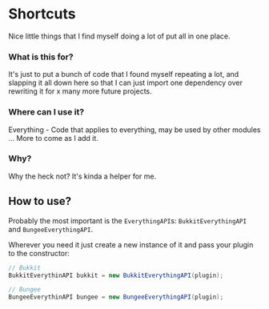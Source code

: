 # Shortcuts
Nice little things that I find myself doing a lot of put all in one place.

### What is this for?
It's just to put a bunch of code that I found myself repeating a lot, and slapping it all down here so that I can just import one dependency over rewriting it for x many more future projects.

### Where can I use it?
Everything - Code that applies to everything, may be used by other modules
...
More to come as I add it.

### Why?
Why the heck not? It's kinda a helper for me.

## How to use?
Probably the most important is the `EverythingAPI`s: `BukkitEverythingAPI` and `BungeeEverythingAPI`.

Wherever you need it just create a new instance of it and pass your plugin to the constructor:

```java
// Bukkit
BukkitEverythinAPI bukkit = new BukkitEverythingAPI(plugin);

// Bungee
BungeeEverythinAPI bungee = new BungeeEverythingAPI(plugin);
```